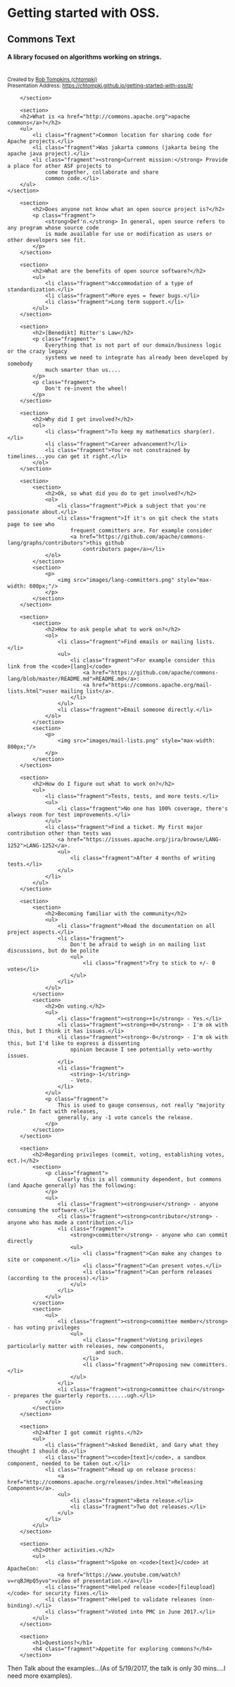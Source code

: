 Getting started with OSS.
=========================

<section>
            <h1>Commons Text</h1>
            <h4>A library focused on algorithms working on strings.</h4>
            <br>
                <small>Created by
                    <a href="https://github.com/chtompki">
                        Rob Tompkins (chtompki)</a></small><br/>
                <small>Presentation Address: <a href="https://chtompki.github.io/getting-started-with-oss/#/">
                    https://chtompki.github.io/getting-started-with-oss/#/</a></small>
            </p>

        </section>

        <section>
        <h2>What is <a href="http://commons.apache.org">apache commons</a>?</h2>
        <ul>
            <li class="fragment">Common location for sharing code for Apache projects.</li>
            <li class="fragment">Was jakarta commons (jakarta being the apache java project).</li>
            <li class="fragment"><strong>Current mission:</strong> Provide a place for other ASF projects to
                come together, collaborate and share
                common code.</li>
        </ul>
    </section>

        <section>
            <h2>Does anyone not know what an open source project is?</h2>
            <p class="fragment">
                <strong>Def'n.</strong> In general, open source refers to any program whose source code
                is made available for use or modification as users or other developers see fit.
            </p>
        </section>

        <section>
            <h2>What are the benefits of open source software?</h2>
            <ul>
                <li class="fragment">Accommodation of a type of standardization.</li>
                <li class="fragment">More eyes = fewer bugs.</li>
                <li class="fragment">Long term support.</li>
            </ul>
        </section>

        <section>
            <h2>[Benedikt] Ritter's Law</h2>
            <p class="fragment">
                Everything that is not part of our domain/business logic or the crazy legacy
                systems we need to integrate has already been developed by somebody
                much smarter than us....
            </p>
            <p class="fragment">
                Don't re-invent the wheel!
            </p>
        </section>

        <section>
            <h2>Why did I get involved?</h2>
            <ol>
                <li class="fragment">To keep my mathematics sharp(er).</li>
                <li class="fragment">Career advancement?</li>
                <li class="fragment">You're not constrained by timelines...you can get it right.</li>
            </ol>
        </section>

        <section>
            <section>
                <h2>Ok, so what did you do to get involved?</h2>
                <ol>
                    <li class="fragment">Pick a subject that you're passionate about.</li>
                    <li class="fragment">If it's on git check the stats page to see who
                        frequent committers are. For example consider
                        <a href="https://github.com/apache/commons-lang/graphs/contributors">this github
                            contributors page</a></li>
                </ol>
            </section>
            <section>
                <p>
                    <img src="images/lang-committers.png" style="max-width: 600px;"/>
                </p>
            </section>
        </section>

        <section>
            <section>
                <h2>How to ask people what to work on?</h2>
                <ol>
                    <li class="fragment">Find emails or mailing lists.</li>
                    <ul>
                        <li class="fragment">For example consider this link from the <code>[lang]</code>
                            <a href="https://github.com/apache/commons-lang/blob/master/README.md">README.md</a>:
                            <a href="https://commons.apache.org/mail-lists.html">user mailing list</a>.
                        </li>
                    </ul>
                    <li class="fragment">Email someone directly.</li>
                </ol>
            </section>
            <section>
                <p>
                    <img src="images/mail-lists.png" style="max-width: 800px;"/>
                </p>
            </section>
        </section>

        <section>
            <h2>How do I figure out what to work on?</h2>
            <ul>
                <li class="fragment">Tests, tests, and more tests.</li>
                <ul>
                    <li class="fragment">No one has 100% coverage, there's always room for test improvements.</li>
                </ul>
                <li class="fragment">Find a ticket. My first major contribution other than tests was
                    <a href="https://issues.apache.org/jira/browse/LANG-1252">LANG-1252</a>.
                    <ul>
                        <li class="fragment">After 4 months of writing tests.</li>
                    </ul>
                </li>
            </ul>
        </section>

        <section>
            <section>
                <h2>Becoming familiar with the community</h2>
                <ul>
                    <li class="fragment">Read the documentation on all project aspects.</li>
                    <li class="fragment">
                        Don't be afraid to weigh in on mailing list discussions, but do be polite
                        <ul>
                            <li class="fragment">Try to stick to +/- 0 votes</li>
                        </ul>
                    </li>
                </ul>
            </section>
            <section>
                <h2>On voting.</h2>
                <ul>
                    <li class="fragment"><strong>+1</strong> - Yes.</li>
                    <li class="fragment"><strong>+0</strong> - I'm ok with this, but I think it has issues.</li>
                    <li class="fragment"><strong>-0</strong> - I'm ok with this, but I'd like to express a dissenting
                        opinion because I see potentially veto-worthy issues.
                    </li>
                    <li class="fragment">
                        <string>-1</string>
                        - Veto.
                    </li>
                </ul>
                <p class="fragment">
                    This is used to gauge consensus, not really "majority rule." In fact with releases,
                    generally, any -1 vote cancels the release.
                </p>
            </section>
        </section>

        <section>
            <h2>Regarding privileges (commit, voting, establishing votes, ect.)</h2>
            <section>
                <p class="fragment">
                    Clearly this is all community dependent, but commons (and Apache generally) has the following:
                </p>
                <ul>
                    <li class="fragment"><strong>user</strong> - anyone consuming the software.</li>
                    <li class="fragment"><strong>contributor</strong> - anyone who has made a contribution.</li>
                    <li class="fragment">
                        <strong>committer</strong> - anyone who can commit directly
                        <ul>
                            <li class="fragment">Can make any changes to site or component.</li>
                            <li class="fragment">Can present votes.</li>
                            <li class="fragment">Can perform releases (according to the process).</li>
                        </ul>
                    </li>
                </ul>
            </section>
            <section>
                <ul>
                    <li class="fragment"><strong>committee member</strong> - has voting privileges
                        <ul>
                            <li class="fragment">Voting privileges particularly matter with releases, new components,
                                and such.
                            </li>
                            <li class="fragment">Proposing new committers.</li>
                        </ul>
                    </li>
                    <li class="fragment"><strong>committee chair</strong> - prepares the quarterly reports......ugh.</li>
                </ul>
            </section>
        </section>

        <section>
            <h2>After I got commit rights.</h2>
            <ul>
                <li class="fragment">Asked Benedikt, and Gary what they thought I should do.</li>
                <li class="fragment"><code>[text]</code>, a sandbox component, needed to be taken out.</li>
                <li class="fragment">Read up on release process:
                    <a href="http://commons.apache.org/releases/index.html">Releasing Components</a>.
                    <ul>
                        <li class="fragment">Beta release.</li>
                        <li class="fragment">Two dot releases.</li>
                    </ul>
                </li>
            </ul>
        </section>

        <section>
            <h2>Other activities.</h2>
            <ul>
                <li class="fragment">Spoke on <code>[text]</code> at ApacheCon:
                    <a href="https://www.youtube.com/watch?v=rqBJHpQ5yvo">video of presentation.</a></li>
                <li class="fragment">Helped release <code>[fileupload]</code> for security fixes.</li>
                <li class="fragment">Helped to validate releases (non-binding).</li>
                <li class="fragment">Voted into PMC in June 2017.</li>
            </ul>
        </section>

        <section>
            <h1>Questions?</h1>
            <h4 class="fragment">Appetite for exploring commons?</h4>
        </section>

Then Talk about the examples...(As of 5/19/2017, the talk is only 30 mins....I need more examples).
